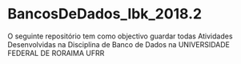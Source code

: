 # BancosDeDados_Ibk_2018.2
O seguinte repositório tem como objectivo guardar todas Atividades Desenvolvidas na Disciplina de Banco de Dados na UNIVERSIDADE FEDERAL DE RORAIMA UFRR
